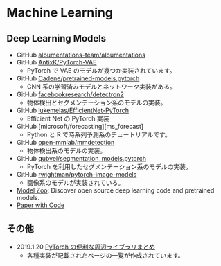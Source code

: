 # Machine Learning

## Deep Learning Models

- GitHub [albumentations-team/albumentations][albumentations]
- GitHub [AntixK/PyTorch-VAE][antixk]
  - PyTorch で VAE のモデルが幾つか実装されています。
- GitHub [Cadene/pretrained-models.pytorch][cadene]
  - CNN 系の学習済みモデルとネットワーク実装がある。
- GitHub [facebookresearch/detectron2][facebookresearch]
  - 物体検出とセグメンテーション系のモデルの実装。
- GitHub [lukemelas/EfficientNet-PyTorch][lukemelas]
  - Efficient Net の PyTorch 実装
- GitHub [microsoft/forecasting][ms_forecast]
  - Python と R で時系列予測系のチュートリアルです。
- GitHub [open-mmlab/mmdetection][mmdetection]
  - 物体検出系のモデルの実装。
- GitHub [qubvel/segmentation_models.pytorch][qubvel]
  - PyTorch を利用したセグメンテーション系のモデルの実装。
- GitHub [rwightman/pytorch-image-models][rwightman]
  - 画像系のモデルが実装されている。
- [Model Zoo][modelzoo]: Discover open source deep learning code and pretrained models.
- [Paper with Code][paperswithcode]

[albumentations]: https://github.com/albumentations-team/albumentations
[antixk]: https://github.com/AntixK/PyTorch-VAE
[cadene]: https://github.com/Cadene/pretrained-models.pytorch
[facebookresearch]: https://github.com/facebookresearch/detectron2
[lukemelas]: https://github.com/lukemelas/EfficientNet-PyTorch
[mmdetection]: https://github.com/open-mmlab/mmdetection
[modelzoo]: https://modelzoo.co/
[paperswithcode]: https://paperswithcode.com/
[qubvel]: https://github.com/qubvel/segmentation_models.pytorch
[rwightman]: https://github.com/rwightman/pytorch-image-models

## その他

- 2019.1.20 [PyTorch の便利な周辺ライブラリまとめ][noconote]
  - 各種実装が記載されたページの一覧が作成されています。

[noconote]: https://www.noconote.work/entry/2019/01/08/020022

